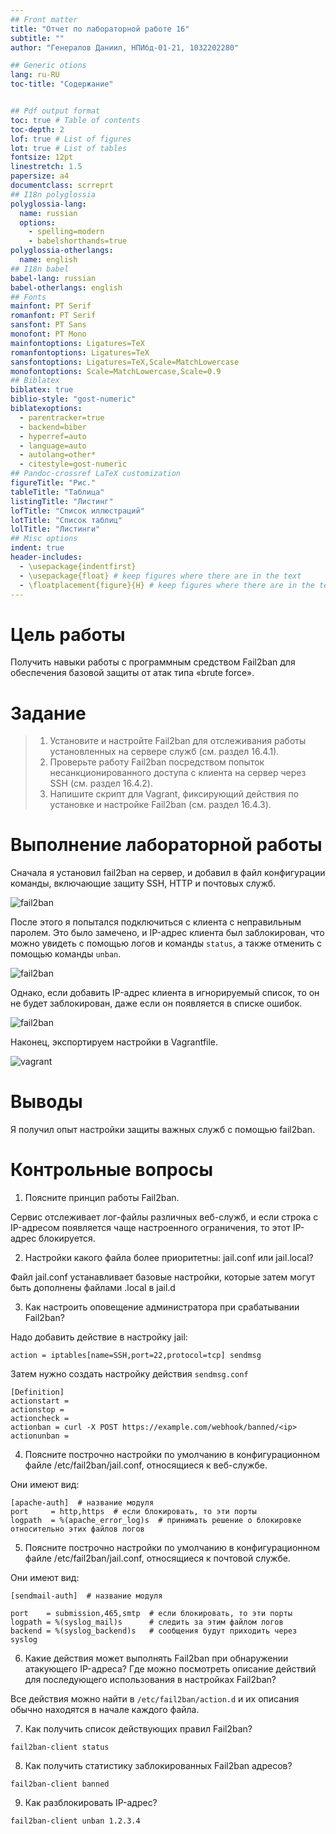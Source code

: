 ```yaml
---
## Front matter
title: "Отчет по лабораторной работе 16"
subtitle: ""
author: "Генералов Даниил, НПИбд-01-21, 1032202280"

## Generic otions
lang: ru-RU
toc-title: "Содержание"


## Pdf output format
toc: true # Table of contents
toc-depth: 2
lof: true # List of figures
lot: true # List of tables
fontsize: 12pt
linestretch: 1.5
papersize: a4
documentclass: scrreprt
## I18n polyglossia
polyglossia-lang:
  name: russian
  options:
	- spelling=modern
	- babelshorthands=true
polyglossia-otherlangs:
  name: english
## I18n babel
babel-lang: russian
babel-otherlangs: english
## Fonts
mainfont: PT Serif
romanfont: PT Serif
sansfont: PT Sans
monofont: PT Mono
mainfontoptions: Ligatures=TeX
romanfontoptions: Ligatures=TeX
sansfontoptions: Ligatures=TeX,Scale=MatchLowercase
monofontoptions: Scale=MatchLowercase,Scale=0.9
## Biblatex
biblatex: true
biblio-style: "gost-numeric"
biblatexoptions:
  - parentracker=true
  - backend=biber
  - hyperref=auto
  - language=auto
  - autolang=other*
  - citestyle=gost-numeric
## Pandoc-crossref LaTeX customization
figureTitle: "Рис."
tableTitle: "Таблица"
listingTitle: "Листинг"
lofTitle: "Список иллюстраций"
lotTitle: "Список таблиц"
lolTitle: "Листинги"
## Misc options
indent: true
header-includes:
  - \usepackage{indentfirst}
  - \usepackage{float} # keep figures where there are in the text
  - \floatplacement{figure}{H} # keep figures where there are in the text
---
```


# Цель работы

Получить навыки работы с программным средством Fail2ban для обеспечения базовой защиты от атак типа «brute force».

# Задание

> 1. Установите и настройте Fail2ban для отслеживания работы установленных на сервере служб (см. раздел 16.4.1).
> 2. Проверьте работу Fail2ban посредством попыток несанкционированного доступа с клиента на сервер через SSH (см. раздел 16.4.2).
> 3. Напишите скрипт для Vagrant, фиксирующий действия по установке и настройке Fail2ban (см. раздел 16.4.3).


# Выполнение лабораторной работы

Сначала я установил fail2ban на сервер,
и добавил в файл конфигурации команды,
включающие защиту SSH, HTTP и почтовых служб.

![fail2ban](./1.png)

После этого я попытался подключиться с клиента с неправильным паролем.
Это было замечено, и IP-адрес клиента был заблокирован,
что можно увидеть с помощью логов и команды `status`,
а также отменить с помощью команды `unban`.

![fail2ban](./2.png)

Однако, если добавить IP-адрес клиента в игнорируемый список,
то он не будет заблокирован,
даже если он появляется в списке ошибок.

![fail2ban](./3.png)

Наконец, экспортируем настройки в Vagrantfile.

![vagrant](./4.png)


# Выводы

Я получил опыт настройки защиты важных служб с помощью fail2ban.

# Контрольные вопросы

1. Поясните принцип работы Fail2ban.

Сервис отслеживает лог-файлы различных веб-служб,
и если строка с IP-адресом появляется чаще настроенного ограничения,
то этот IP-адрес блокируется.

2. Настройки какого файла более приоритетны: jail.conf или jail.local?

Файл jail.conf устанавливает базовые настройки, которые затем могут быть дополнены файлами .local в jail.d

3. Как настроить оповещение администратора при срабатывании Fail2ban?

Надо добавить действие в настройку jail:

`action = iptables[name=SSH,port=22,protocol=tcp] sendmsg`

Затем нужно создать настройку действия `sendmsg.conf`

```
[Definition]
actionstart = 
actionstop = 
actioncheck = 
actionban = curl -X POST https://example.com/webhook/banned/<ip>
actionunban = 
```

4. Поясните построчно настройки по умолчанию в конфигурационном файле /etc/fail2ban/jail.conf, относящиеся к веб-службе.

Они имеют вид:

```
[apache-auth]  # название модуля
port     = http,https  # если блокировать, то эти порты
logpath  = %(apache_error_log)s  # принимать решение о блокировке относительно этих файлов логов
```

5. Поясните построчно настройки по умолчанию в конфигурационном файле /etc/fail2ban/jail.conf, относящиеся к почтовой службе.

Они имеют вид:

```
[sendmail-auth]  # название модуля

port    = submission,465,smtp  # если блокировать, то эти порты
logpath = %(syslog_mail)s      # следить за этим файлом логов 
backend = %(syslog_backend)s   # сообщения будут приходить через syslog
```

6. Какие действия может выполнять Fail2ban при обнаружении атакующего IP-адреса?
Где можно посмотреть описание действий для последующего использования в настройках Fail2ban?

Все действия можно найти в `/etc/fail2ban/action.d` и их описания обычно находятся в начале каждого файла.

7. Как получить список действующих правил Fail2ban?

`fail2ban-client status`

8. Как получить статистику заблокированных Fail2ban адресов?

`fail2ban-client banned`

9. Как разблокировать IP-адрес?

`fail2ban-client unban 1.2.3.4`
